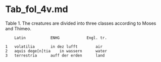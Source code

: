 # Tab_fol_4v.md

Table 1. The creatures are divided into three classes according to Moses and Thimeo.
~~~
	Latin			ENHG			Engl. tr.

1	volatilia		in dez lufft		air
2	aquis dege[n]tia	in wassern		water
3	terrestria		auff der erden		land
~~~
